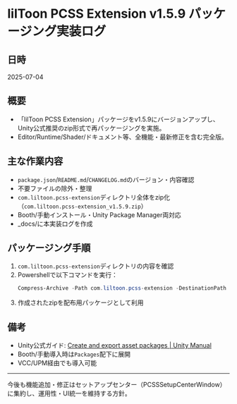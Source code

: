 # lilToon PCSS Extension v1.5.9 パッケージング実装ログ

## 日時
2025-07-04

## 概要
- 「lilToon PCSS Extension」パッケージをv1.5.9にバージョンアップし、Unity公式推奨のzip形式で再パッケージングを実施。
- Editor/Runtime/Shader/ドキュメント等、全機能・最新修正を含む完全版。

## 主な作業内容
- `package.json`/`README.md`/`CHANGELOG.md`のバージョン・内容確認
- 不要ファイルの除外・整理
- `com.liltoon.pcss-extension`ディレクトリ全体をzip化（`com.liltoon.pcss-extension_v1.5.9.zip`）
- Booth/手動インストール・Unity Package Manager両対応
- _docs/に本実装ログを作成

## パッケージング手順
1. `com.liltoon.pcss-extension`ディレクトリの内容を確認
2. Powershellで以下コマンドを実行：
   ```powershell
   Compress-Archive -Path com.liltoon.pcss-extension -DestinationPath com.liltoon.pcss-extension_v1.5.9.zip
   ```
3. 作成されたzipを配布用パッケージとして利用

## 備考
- Unity公式ガイド: [Create and export asset packages | Unity Manual](https://docs.unity3d.com/Manual/AssetPackagesCreate.html)
- Booth/手動導入時は`Packages`配下に展開
- VCC/UPM経由でも導入可能

---

今後も機能追加・修正はセットアップセンター（PCSSSetupCenterWindow）に集約し、運用性・UI統一を維持する方針。 